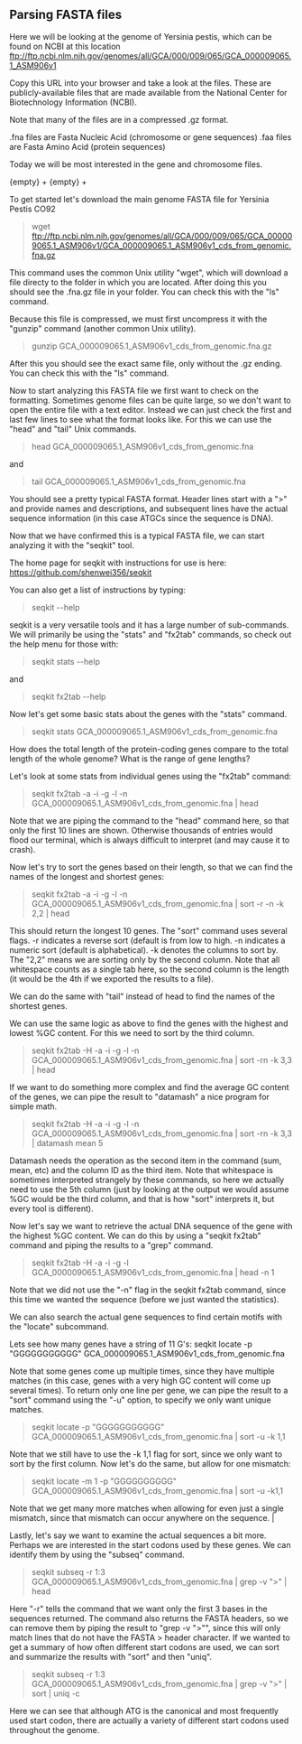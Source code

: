 ## Parsing FASTA files ##

Here we will be looking at the genome of Yersinia pestis, which can be found on NCBI at this location
ftp://ftp.ncbi.nlm.nih.gov/genomes/all/GCA/000/009/065/GCA_000009065.1_ASM906v1

Copy this URL into your browser and take a look at the files. These are publicly-available files that are made available from the National Center for Biotechnology Information (NCBI). 

Note that many of the files are in a compressed .gz format. 

.fna files are Fasta Nucleic Acid (chromosome or gene sequences)
.faa files are Fasta Amino Acid   (protein sequences)

Today we will be most interested in the gene and chromosome files.

{empty} +
{empty} +

To get started let's download the main genome FASTA file for Yersinia Pestis CO92

> wget ftp://ftp.ncbi.nlm.nih.gov/genomes/all/GCA/000/009/065/GCA_000009065.1_ASM906v1/GCA_000009065.1_ASM906v1_cds_from_genomic.fna.gz

This command uses the common Unix utility "wget", which will download a file directy to the folder in which you are located. After doing this you should see the .fna.gz file in your folder. You can check this with the "ls" command. 


Because this file is compressed, we must first uncompress it with the "gunzip" command (another common Unix utility). 

>gunzip GCA_000009065.1_ASM906v1_cds_from_genomic.fna.gz

After this you should see the exact same file, only without the .gz ending. You can check this with the "ls" command. 



Now to start analyzing this FASTA file we first want to check on the formatting. 
Sometimes genome files can be quite large, so we don't want to open the entire file with a text editor. Instead we can just check the first and last few lines to see what the format looks like. For this we can use the "head" and "tail" Unix commands. 

>head GCA_000009065.1_ASM906v1_cds_from_genomic.fna

and

>tail GCA_000009065.1_ASM906v1_cds_from_genomic.fna

You should see a pretty typical FASTA format. Header lines start with a ">" and provide names and descriptions, and subsequent lines have the actual sequence information (in this case ATGCs since the sequence is DNA). 


Now that we have confirmed this is a typical FASTA file, we can start analyzing it with the "seqkit" tool. 

The home page for seqkit with instructions for use is here: https://github.com/shenwei356/seqkit

You can also get a list of instructions by typing:

>seqkit --help 

seqkit is a very versatile tools and it has a large number of sub-commands. We will primarily be using the "stats" and "fx2tab" commands, so check out the help menu for those with:

>seqkit stats --help

and 

>seqkit fx2tab --help



Now let's get some basic stats about the genes with the "stats" command. 

>seqkit stats GCA_000009065.1_ASM906v1_cds_from_genomic.fna

How does the total length of the protein-coding genes compare to the total length of the whole genome?
What is the range of gene lengths?




Let's look at some stats from individual genes using the "fx2tab" command:

>seqkit fx2tab -a -i -g -l -n GCA_000009065.1_ASM906v1_cds_from_genomic.fna | head

Note that we are piping the command to the "head" command here, so that only the first 10 lines are shown. Otherwise thousands of entries would flood our terminal, which is always difficult to interpret (and may cause it to crash). 



Now let's try to sort the genes based on their length, so that we can find the names of the longest and shortest genes:

>seqkit fx2tab -a -i -g -l -n GCA_000009065.1_ASM906v1_cds_from_genomic.fna | sort -r -n -k 2,2 | head

This should return the longest 10 genes. The "sort" command uses several flags. 
-r indicates a reverse sort (default is from low to high. 
-n indicates a numeric sort (default is alphabetical). 
-k denotes the columns to sort by. The "2,2" means we are sorting only by the second column. Note that all whitespace counts as a single tab here, so the second column is the length (it would be the 4th if we exported the results to a file). 

We can do the same with "tail" instead of head to find the names of the shortest genes. 



We can use the same logic as above to find the genes with the highest and lowest %GC content. For this we need to sort by the third column. 

>seqkit fx2tab -H -a -i -g -l -n GCA_000009065.1_ASM906v1_cds_from_genomic.fna | sort -rn -k 3,3 | head 



If we want to do something more complex and find the average GC content of the genes, we can pipe the result to "datamash" a nice program for simple math. 


>seqkit fx2tab -H -a -i -g -l -n GCA_000009065.1_ASM906v1_cds_from_genomic.fna | sort -rn -k 3,3 | datamash mean 5


Datamash needs the operation as the second item in the command (sum, mean, etc) and the column ID as the third item. Note that whitespace is sometimes interpreted strangely by these commands, so here we actually need to use the 5th column (just by looking at the output we would assume %GC would be the third column, and that is how "sort" interprets it, but every tool is different). 


Now let's say we want to retrieve the actual DNA sequence of the gene with the highest %GC content. We can do this by using a "seqkit fx2tab" command and piping the results to a "grep" command. 

>seqkit fx2tab -H -a -i -g -l GCA_000009065.1_ASM906v1_cds_from_genomic.fna | head -n 1

Note that we did not use the "-n" flag in the seqkit fx2tab command, since this time we wanted the sequence (before we just wanted the statistics).



We can also search the actual gene sequences to find certain motifs with the "locate" subcommand. 

Lets see how many genes have a string of 11 G's:
seqkit locate -p "GGGGGGGGGGG" GCA_000009065.1_ASM906v1_cds_from_genomic.fna

Note that some genes come up multiple times, since they have multiple matches (in this case, genes with a very high GC content will come up several times). 
To return only one line per gene, we can pipe the result to a "sort" command using the "-u" option, to specify we only want unique matches.  

>seqkit locate -p "GGGGGGGGGGG" GCA_000009065.1_ASM906v1_cds_from_genomic.fna | sort -u -k 1,1

Note that we still have to use the -k 1,1 flag for sort, since we only want to sort by the first column. 
Now let's do the same, but allow for one mismatch:

>seqkit locate -m 1 -p "GGGGGGGGGG" GCA_000009065.1_ASM906v1_cds_from_genomic.fna | sort -u -k1,1

Note that we get many more matches when allowing for even just a single mismatch, since that mismatch can occur anywhere on the sequence. | 


Lastly, let's say we want to examine the actual sequences a bit more. Perhaps we are interested in the start codons used by these genes. We can identify them by using the "subseq" command. 

>seqkit subseq -r 1:3 GCA_000009065.1_ASM906v1_cds_from_genomic.fna | grep -v ">" | head

Here "-r" tells the command that we want only the first 3 bases in the sequences returned. The command also returns the FASTA headers, so we can remove them by piping the result to "grep -v ">"", since this will only match lines that do not have the FASTA > header character. 
If we wanted to get a summary of how often different start codons are used, we can sort and summarize the results with "sort" and then "uniq". 

>seqkit subseq -r 1:3 GCA_000009065.1_ASM906v1_cds_from_genomic.fna | grep -v ">" | sort | uniq -c

Here we can see that although ATG is the canonical and most frequently used start codon, there are actually a variety of different start codons used throughout the genome. 












